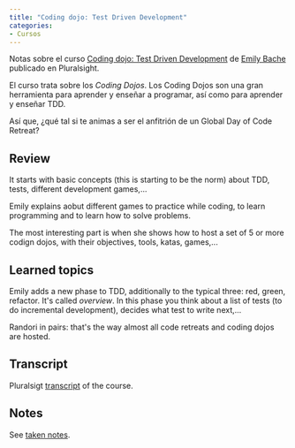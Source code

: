 ```yaml
---
title: "Coding dojo: Test Driven Development"
categories:
- Cursos
---
```


Notas sobre el curso [Coding dojo: Test Driven Development](https://app.pluralsight.com/library/courses/the-coding-dojo/) de [Emily Bache]() publicado en Pluralsight.

El curso trata sobre los *Coding Dojos*. Los Coding Dojos son una gran herramienta para aprender y enseñar a programar, así como para aprender y enseñar TDD.

Así que, ¿qué tal si te animas a ser el anfitrión de un Global Day of Code Retreat?

<!-- more -->

## Review

It starts with basic concepts (this is starting to be the norm) about TDD, tests, different development games,...

Emily explains aobut different games to practice while coding, to learn programming and to learn how to solve problems.

The most interesting part is when she shows how to host a set of 5 or more codign dojos, with their objectives, tools, katas, games,...

## Learned topics

Emily adds a new phase to TDD, additionally to the typical three: red, green, refactor. It's called *overview*. In this phase you think about a list of tests (to do incremental development), decides what test to write next,...

Randori in pairs: that's the way almost all code retreats and coding dojos are hosted.

## Transcript

Pluralsigt [transcript](transcript.markdown) of the course.

## Notes

See [taken notes](notes.markdown).
